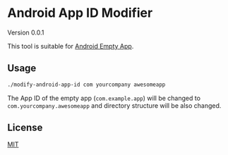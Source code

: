 # Android App ID Modifier

Version 0.0.1

This tool is suitable for [Android Empty App](https://github.com/kaosf/android-empty-app).

## Usage

```sh
./modify-android-app-id com yourcompany awesomeapp
```

The App ID of the empty app (`com.example.app`) will be changed to `com.yourcompany.awesomeapp` and directory structure will be also changed.

## License

[MIT](http://opensource.org/licenses/MIT)
